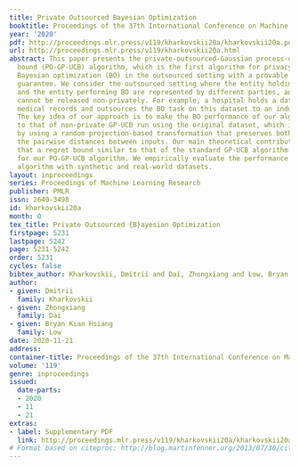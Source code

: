 ```yaml
---
title: Private Outsourced Bayesian Optimization
booktitle: Proceedings of the 37th International Conference on Machine Learning
year: '2020'
pdf: http://proceedings.mlr.press/v119/kharkovskii20a/kharkovskii20a.pdf
url: http://proceedings.mlr.press/v119/kharkovskii20a.html
abstract: This paper presents the private-outsourced-Gaussian process-upper confidence
  bound (PO-GP-UCB) algorithm, which is the first algorithm for privacy-preserving
  Bayesian optimization (BO) in the outsourced setting with a provable performance
  guarantee. We consider the outsourced setting where the entity holding the dataset
  and the entity performing BO are represented by different parties, and the dataset
  cannot be released non-privately. For example, a hospital holds a dataset of sensitive
  medical records and outsources the BO task on this dataset to an industrial AI company.
  The key idea of our approach is to make the BO performance of our algorithm similar
  to that of non-private GP-UCB run using the original dataset, which is achieved
  by using a random projection-based transformation that preserves both privacy and
  the pairwise distances between inputs. Our main theoretical contribution is to show
  that a regret bound similar to that of the standard GP-UCB algorithm can be established
  for our PO-GP-UCB algorithm. We empirically evaluate the performance of our PO-GP-UCB
  algorithm with synthetic and real-world datasets.
layout: inproceedings
series: Proceedings of Machine Learning Research
publisher: PMLR
issn: 2640-3498
id: kharkovskii20a
month: 0
tex_title: Private Outsourced {B}ayesian Optimization
firstpage: 5231
lastpage: 5242
page: 5231-5242
order: 5231
cycles: false
bibtex_author: Kharkovskii, Dmitrii and Dai, Zhongxiang and Low, Bryan Kian Hsiang
author:
- given: Dmitrii
  family: Kharkovskii
- given: Zhongxiang
  family: Dai
- given: Bryan Kian Hsiang
  family: Low
date: 2020-11-21
address: 
container-title: Proceedings of the 37th International Conference on Machine Learning
volume: '119'
genre: inproceedings
issued:
  date-parts:
  - 2020
  - 11
  - 21
extras:
- label: Supplementary PDF
  link: http://proceedings.mlr.press/v119/kharkovskii20a/kharkovskii20a-supp.pdf
# Format based on citeproc: http://blog.martinfenner.org/2013/07/30/citeproc-yaml-for-bibliographies/
---
```

